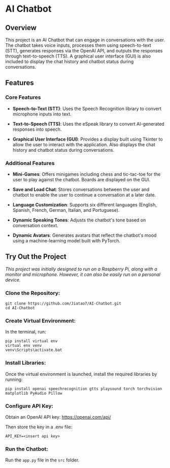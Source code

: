 # AI Chatbot

## Overview
This project is an AI Chatbot that can engage in conversations with the user. The chatbot takes voice inputs, processes them using speech-to-text (STT), generates responses via the OpenAI API, and outputs the responses through text-to-speech (TTS). A graphical user interface (GUI) is also included to display the chat history and chatbot status during conversations.

## Features
### Core Features
- **Speech-to-Text (STT)**: Uses the Speech Recognition library to convert microphone inputs into text.

- **Text-to-Speech (TTS)**: Uses the eSpeak library to convert AI-generated responses into speech.

- **Graphical User Interface (GUI)**: Provides a display built using Tkinter to allow the user to interact with the application. Also displays the chat history and chatbot status during conversations.

### Additional Features
- **Mini-Games**: Offers minigames including chess and tic-tac-toe for the user to play against the chatbot. Boards are displayed on the GUI.

- **Save and Load Chat**: Stores conversations between the user and chatbot to enable the user to continue a conversation at a later date. 

- **Language Customization**: Supports six different languages (English, Spanish, French, German, Italian, and Portuguese).

- **Dynamic Speaking Tones**: Adjusts the chatbot's tone based on conversation context.

- **Dynamic Avatars**: Generates avatars that reflect the chatbot's mood using a machine-learning model built with PyTorch.

## Try Out the Project
*This project was initially designed to run on a Raspberry Pi, along with a monitor and microphone. However, it can also be easily run on a personal device.*

### Clone the Repository:
```
git clone https://github.com/Jiatao7/AI-Chatbot.git
cd AI-Chatbot
```

### Create Virtual Environment:
In the terminal, run:
~~~ 
pip install virtual env
virtual env venv
venv\Scripts\activate.bat
~~~

### Install Libraries:
Once the virtual environment is launched, install the required libraries by running:
~~~ 
pip install openai speechrecognition gtts playsound torch torchvision matplotlib PyAudio Pillow
~~~

### Configure API Key:
Obtain an OpenAI API key: https://openai.com/api/

Then store the key in a .env file:
~~~
API_KEY=<insert api key>
~~~

### Run the Chatbot:
Run the ```app.py``` file in the ```src``` folder.
